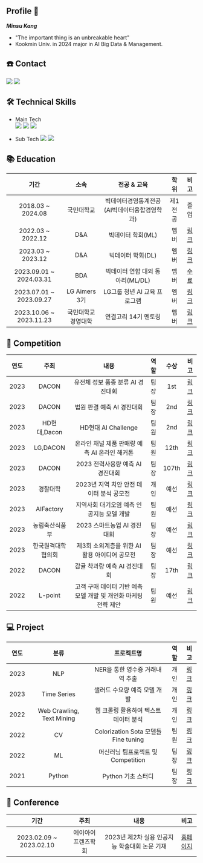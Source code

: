 ## Profile 👋
***Minsu Kang***
* "The important thing is an unbreakable heart"
* Kookmin Univ. in 2024 major in AI Big Data & Management.


## ☎️ Contact

 <img src="https://img.shields.io/badge/daro980722@gmail.com-D14836?style=flat&logo=Gmail&logoColor=white"/> <img src="https://img.shields.io/badge/daro98@naver.com-03C75A?style=flat&logo=Naver&logoColor=white"/>

</a>


## 🛠 Technical Skills
 * Main Tech  
<img src="https://img.shields.io/badge/Python-3776AB?style=flat&logo=Python&logoColor=white"/> <img src="https://img.shields.io/badge/PyTorch-EE4C2C?style=flat&logo=PyTorch&logoColor=white"/> <img src="https://img.shields.io/badge/Jupyter-F37626?style=flat&logo=Jupyter&logoColor=white"/> 

 * Sub Tech
<img src="https://img.shields.io/badge/SQL-4479A1?style=flat&logo=MySQL&logoColor=white"/> <img src="https://img.shields.io/badge/TensorFlow-FF6F00?style=flat&logo=TensorFlow&logoColor=white"/> 

    
## 📚 Education

| 기간 | 소속 | 전공 & 교육 | 학위 | 비고 |
| :------: | :------: | :------: | :------: | :------: |
| 2018.03 ~ 2024.08 | 국민대학교  | 빅데이터경영통계전공(AI빅데이터융합경영학과) | 제1전공 | 졸업 |
| 2022.03 ~ 2022.12 | D&A | 빅데이터 학회(ML) | 멤버 | [링크](https://github.com/Minsu5452/D.A_ML)|
| 2023.03 ~ 2023.12 | D&A | 빅데이터 학회(DL) | 멤버 | [링크](https://github.com/Minsu5452/D.A_DL)|
| 2023.09.01 ~ 2024.03.31 | BDA | 빅데이터 연합 대외 동아리(ML/DL) | 멤버 | [수료](https://www.notion.so/7-68135c4f4689480082811b5fc453332e) |
| 2023.07.01 ~ 2023.09.27 | LG Aimers 3기 | LG그룹 청년 AI 교육 프로그램 | 멤버 | [링크](https://github.com/Minsu5452/Minsu5452/blob/main/LG%20AI.pdf) |
| 2023.10.06 ~ 2023.11.23 | 국민대학교 경영대학 | 연결고리 14기 멘토링 | 멤버 | [링크](https://github.com/Minsu5452/Mentor_Mentee) |
    

## 🏅 Competition
| 연도 | 주최 | 내용 | 역할 | 수상 | 비고 | 
| :------: | :------: | :------: | :------: | :------: | :------: |
| 2023 | DACON | 유전체 정보 품종 분류 AI 경진대회 | 팀장 | 1st | [링크](https://github.com/Minsu5452/Genomic_Data_Breed_Classification) |
| 2023 | DACON | 법원 판결 예측 AI 경진대회 | 팀장 | 2nd | [링크](https://github.com/Minsu5452/Court_Judgment_Prediction) |
| 2023 | HD현대,Dacon | HD현대 AI Challenge | 팀원 | 2nd | [링크](https://github.com/Minsu5452/HD_Hyundai_AI_Challenge) |
| 2023 | LG,DACON | 온라인 채널 제품 판매량 예측 AI 온라인 해커톤 | 팀원 | 12th | [링크](https://github.com/Minsu5452/Online_Product_Sales_Prediction) |
| 2023 | DACON | 2023 전력사용량 예측 AI 경진대회 | 팀장 | 107th | [링크](https://github.com/Minsu5452/Power_Consumption_Forecasting) |
| 2023 | 경찰대학 | 2023년 지역 치안 안전 데이터 분석 공모전 | 개인 | 예선 | [링크](https://github.com/Minsu5452/Traffic_Accident_Prediction) |
| 2023 | AIFactory | 지역사회 대기오염 예측 인공지능 모델 개발 | 팀원 | 예선 | [링크](https://github.com/Minsu5452/Air_Pollution_Forecasting) |
| 2023 | 농림축산식품부 | 2023 스마트농업 AI 경진대회 | 팀장 | 예선 | [링크](https://github.com/Minsu5452/Smart_Agriculture) |
| 2023 | 한국원격대학협의회 | 제3회 소외계층을 위한 AI활용 아이디어 공모전 | 팀장 | 예선 | [링크](https://github.com/Minsu5452/Supporting_Marginalized_Communities) |
| 2022 | DACON | 감귤 착과량 예측 AI 경진대회 | 팀장 | 17th | [링크](https://github.com/Minsu5452/Citrus_Yield_Prediction) |
| 2022 | L-point | 고객 구매 데이터 기반 예측 모델 개발 및 개인화 마케팅 전략 제안 | 팀원 | 예선 | [링크](https://github.com/Minsu5452/L-point) |



## 💻  Project

| 연도 | 분류 | 프로젝트명 | 역할 | 비고 |
| :------: | :------: | :------: | :------: | :------: |
| 2023 | NLP | NER을 통한 영수증 거래내역 추출 | 개인 | [링크](https://github.com/Minsu5452/Receipt_Data_NER) |
| 2023 | Time Series | 샐러드 수요량 예측 모델 개발 | 개인 | [링크](https://github.com/Minsu5452/Time_Series_Forecasting) |
| 2022 | Web Crawling, Text Mining | 웹 크롤링 활용하여 텍스트 데이터 분석 | 개인 | [링크](https://github.com/Minsu5452/Text_Mining) |
| 2022 | CV | Colorization Sota 모델들 Fine tuning | 팀원 | [링크](https://github.com/Minsu5452/Deep_Learning) |
| 2022 | ML | 머신러닝 팀프로젝트 및 Competition | 팀장 | [링크](https://github.com/Minsu5452/Machine_Learning) |
| 2021 | Python | Python 기초 스터디 | 팀장 | [링크](https://github.com/Minsu5452/Python_study) |


## 📔 Conference 

| 기간 | 주최 | 내용 | 비고 |
| :------: | :------: | :------: | :------: |
| 2023.02.09 ~ 2023.02.10 | 에이아이프렌즈학회 | 2023년 제2차 실용 인공지능 학술대회 논문 기재 | [홈페이지](https://github.com/Minsu5452/AAiCON2023) |



